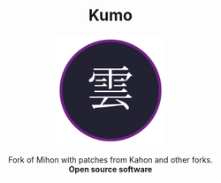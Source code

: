 <h1 align="center">Kumo</h1>

<p align="center">
  <img src=".github/assets/logo.png" alt="Logo" width="200" />
</p>

<p align="center">
  Fork of Mihon with patches from Kahon and other forks.  
  <br>
  <strong>Open source software</strong>
</p>
